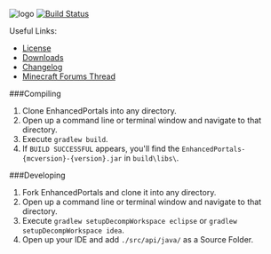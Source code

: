 ![logo](http://mods.atomicbase.com/enhancedportals/forum_files/ep_banner.png)
[![Build Status](https://travis-ci.org/enhancedportals/enhancedportals.svg)](https://travis-ci.org/enhancedportals/enhancedportals)

Useful Links:
* [License](docs/LICENSE)
* [Downloads](http://www.curse.com/mc-mods/minecraft/225921-enhanced-portals-3#t1:other-downloads)
* [Changelog](docs/changelog/)
* [Minecraft Forums Thread](http://www.minecraftforum.net/forums/mapping-and-modding/minecraft-mods/1292751)


###Compiling

1. Clone EnhancedPortals into any directory.
2. Open up a command line or terminal window and navigate to that directory.
3. Execute `gradlew build`.
4. If `BUILD SUCCESSFUL` appears, you'll find the `EnhancedPortals-{mcversion}-{version}.jar` in `build\libs\`.


###Developing

1. Fork EnhancedPortals and clone it into any directory.
2. Open up a command line or terminal window and navigate to that directory.
3. Execute `gradlew setupDecompWorkspace eclipse` or `gradlew setupDecompWorkspace idea`.
4. Open up your IDE and add `./src/api/java/` as a Source Folder.
